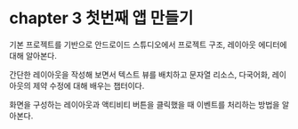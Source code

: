 # chapter 3 첫번째 앱 만들기

기본 프로젝트를 기반으로 안드로이드 스튜디오에서 프로젝트 구조, 레이아웃 에디터에 대해 알아본다.

간단한 레이아웃을 작성해 보면서 텍스트 뷰를 배치하고 문자열 리소스, 다국어화, 레이아웃의 제약 수정에 대해 배우는 챕터이다. 

화면을 구성하는 레이아웃과 액티비티 버튼을 클릭했을 때 이벤트를 처리하는 방법을 알아본다.

